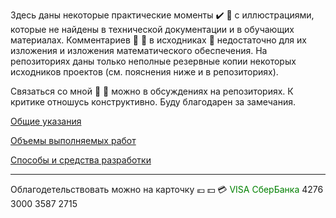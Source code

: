 Здесь даны некоторые практические моменты :heavy_check_mark: :memo: с иллюстрациями, которые не найдены в технической документации и в обучающих материалах. Комментариев :speech_balloon: :blue_book: в исходниках :floppy_disk: недостаточно для их изложения и изложения математического обеспечения. На репозиториях даны только неполные резервные копии некоторых исходников проектов (см. пояснения ниже и в репозиториях).

Связаться со мной :email: :fax: можно в обсуждениях на репозиториях. К критике отношусь конструктивно. Буду благодарен за замечания.

[Общие указания](https://github.com/tsv19su254052/tsv19su254052/blob/main/Common.md)

[Объемы выполняемых работ](https://github.com/tsv19su254052/tsv19su254052/blob/main/Works.md)

[Способы и средства разработки](https://github.com/tsv19su254052/tsv19su254052/blob/main/Languages.md)

----
Облагодетельствовать можно на карточку :euro: :dollar: :credit_card: <span style="color:Green">VISA СберБанка</span> 4276 3000 3587 2715
